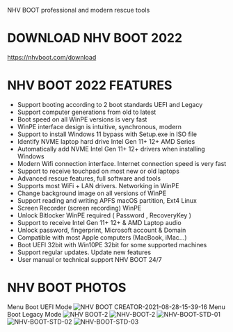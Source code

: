 NHV BOOT professional and modern rescue tools
# DOWNLOAD NHV BOOT 2022 
https://nhvboot.com/download
# NHV BOOT 2022 FEATURES
- Support booting according to 2 boot standards UEFI and Legacy
- Support computer generations from old to latest
- Boot speed on all WinPE versions is very fast
- WinPE interface design is intuitive, synchronous, modern
- Support to install Windows 11 bypass with Setup.exe in ISO file
- Identify NVME laptop hard drive Intel Gen 11+ 12+ AMD Series
- Automatically add NVME Intel Gen 11+ 12+ drivers when installing Windows
- Modern Wifi connection interface. Internet connection speed is very fast
- Support to receive touchpad on most new or old laptops
- Advanced rescue features, full software and tools
- Supports most WiFi + LAN drivers. Networking in WinPE
- Change background image on all versions of WinPE
- Support reading and writing APFS macOS partition, Ext4 Linux
- Screen Recorder (screen recording) WinPE
- Unlock Bitlocker WinPE required ( Password , RecoveryKey )
- Support to receive Intel Gen 11+ 12+ & AMD Laptop audio
- Unlock password, fingerprint, Microsoft account & Domain
- Compatible with most Apple computers (MacBook, iMac...)
- Boot UEFI 32bit with Win10PE 32bit for some supported machines
- Support regular updates. Update new features
- User manual or technical support NHV BOOT 24/7
# NHV BOOT PHOTOS
Menu Boot UEFI Mode
![NHV BOOT CREATOR-2021-08-28-15-39-16](https://user-images.githubusercontent.com/72090919/131211935-f8643fad-14fe-4dad-9077-5f929b140590.png)
Menu Boot Legacy Mode
![NHV BOOT-2](https://user-images.githubusercontent.com/72090919/131212141-c10cce36-80ac-4cbc-8571-821ccb0afd31.png)
![NHV-BOOT-2](https://user-images.githubusercontent.com/72090919/181697863-7f304123-0245-44e7-bfe7-84e7aec06dc3.png)
![NHV-BOOT-STD-01](https://user-images.githubusercontent.com/72090919/181697877-172afc10-ad67-4803-aea2-d1d108fa4b06.png)
![NHV-BOOT-STD-02](https://user-images.githubusercontent.com/72090919/181697884-092b38c2-4637-4a64-874d-e4fae560210e.png)
![NHV-BOOT-STD-03](https://user-images.githubusercontent.com/72090919/181697897-30219f29-0fe1-425d-b8e5-3c40395bef0e.png)

